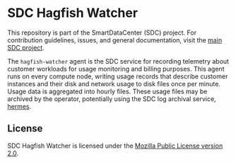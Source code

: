 <!--
    This Source Code Form is subject to the terms of the Mozilla Public
    License, v. 2.0. If a copy of the MPL was not distributed with this
    file, You can obtain one at http://mozilla.org/MPL/2.0/.
-->

<!--
    Copyright (c) 2014, Joyent, Inc.
-->

# SDC Hagfish Watcher

This repository is part of the SmartDataCenter (SDC) project. For
contribution guidelines, issues, and general documentation, visit the
[main SDC project](http://github.com/joyent/sdc).

The `hagfish-watcher` agent is the SDC service for
recording telemetry about customer workloads for usage monitoring and billing
purposes. This agent runs on every compute node, writing
usage records that describe customer instances and their disk and network
usage to disk files once per minute. Usage data is aggregated into
hourly files. These usage files may be archived by
the operator, potentially using the SDC log archival service, [hermes][hermes].

## License

SDC Hagfish Watcher is licensed under the
[Mozilla Public License version 2.0](http://mozilla.org/MPL/2.0/).

[hermes]: https://github.com/joyent/sdc-hermes
